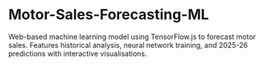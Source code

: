 # Motor-Sales-Forecasting-ML
Web-based machine learning model using TensorFlow.js to forecast motor sales. Features historical analysis, neural network training, and 2025-26 predictions with interactive visualisations.
